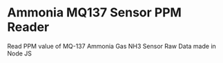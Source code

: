 # Ammonia MQ137 Sensor PPM Reader

Read PPM value of MQ-137 Ammonia Gas NH3 Sensor Raw Data made in Node JS 
